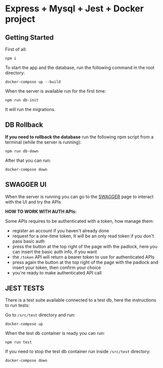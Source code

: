 # Express + Mysql + Jest + Docker project

## Getting Started

First of all:

```
npm i
```

To start the app and the database, run the following command in the root directory:

```
docker-compose up --build
```

When the server is available run for the first time:

```
npm run db-init
```

It will run the migrations.

## DB Rollback

**If you need to rollback the database** run the following npm script from a terminal (while the server is running):

```
npm run db-down
```

After that you can run:

```
docker-compose down
```

## SWAGGER UI

When the server is running you can go to the [SWAGGER](http://localhost:3000/api-docs/) page to interact with the UI and try the APIs

**HOW TO WORK WITH AUTH APIs:**

Some APIs requires to be authenticated with a token, how manage them:

- register an account if you haven't already done
- request for a one-time token, It will be an only read token if you don't pass basic auth
- press the button at the top right of the page with the padlock, here you can insert the basic auth info, if you want
- the `/token` API will return a bearer token to use for authenticated APIs
- press again the button at the top right of the page with the padlock and insert your token, then confirm your choice
- you're ready to make authenticated API call

## JEST TESTS

There is a test suite available connected to a test db, here the instructions to run tests:

Go to `/src/test` directory and run:

```
docker-compose up
```

When the test db container is ready you can run:

```
npm run test
```

If you need to stop the test db container run inside `/src/test` directory:

```
docker-compose down
```
